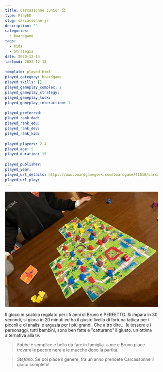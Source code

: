 ```yaml
---
title: Carcassonne Junior 🏆
type: PlayED
slug: carcassonne-jr
description: ""
categories:
  - boardgame
tags:
  - Kids
  - Strategia
date: 2020-12-14
lastmod: 2022-12-18

template: played.html
played_category: boardgame
played_skills: []
played_gameplay_complex: 2
played_gameplay_strategy:
played_gameplay_luck:
played_gameplay_interaction: 1

played_preferred:
played_rank_dad: 
played_rank_edu: 
played_rank_dev: 
played_rank_kid: 

played_players: 2-4
played_age: 5
played_duration: 15

played_publisher: 
played_year: 
played_url_details: https://www.boardgamegeek.com/boardgame/41010/carcassonne-junior
played_url_play: 
---
```


![](img/carcassonne_jr.webp)

Il gioco in scatola regalato per i 5 anni di Bruno è PERFETTO.
Si impara in 30 secondi, si gioca in 20 minuti ed ha il giusto livello di fortuna tattica per i piccoli e di analisi e arguzia per i più grandi.
Che altro dire... le tessere e i personaggi, tutti bambini, sono ben fatte e "catturano" il giusto. un ottima alternativa alla tv.

> *Fabio:*
> è semplice e bello da fare in famiglia. a me e Bruno piace trovare le pecore nere e le mucche dopo la partita.

> *Stefano:*
> Se poi piace il genere, fra un anno prendete Carcassonne il gioco completo!


